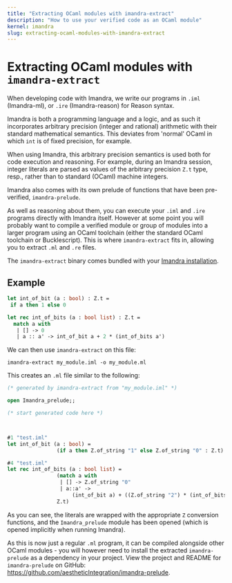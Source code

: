 ```yaml
---
title: "Extracting OCaml modules with imandra-extract"
description: "How to use your verified code as an OCaml module"
kernel: imandra
slug: extracting-ocaml-modules-with-imandra-extract
---
```


# Extracting OCaml modules with `imandra-extract`

When developing code with Imandra, we write our programs in `.iml` (Imandra-ml),
or `.ire` (Imandra-reason) for Reason syntax.

Imandra is both a programming language and a logic, and as such it incorporates
arbitrary precision (integer and rational) arithmetic with their standard
mathematical semantics. This deviates from 'normal' OCaml in which `int` is of
fixed precision, for example.

When using Imandra, this arbitrary precision semantics is used both for code
execution and reasoning. For example, during an Imandra session, integer
literals are parsed as values of the arbitrary precision `Z.t` type, resp.,
rather than to standard (OCaml) machine integers.

Imandra also comes with its own prelude of functions that have been
pre-verified, `imandra-prelude`.

As well as reasoning about them, you can execute your `.iml` and `.ire` programs
directly with Imandra itself. However at some point you will probably want to
compile a verified module or group of modules into a larger program using an
OCaml toolchain (either the standard OCaml toolchain or Bucklescript). This is
where `imandra-extract` fits in, allowing you to extract `.ml` and `.re` files.

The `imandra-extract` binary comes bundled with your [Imandra
installation](./Installation.md).

## Example

```ocaml
let int_of_bit (a : bool) : Z.t =
 if a then 1 else 0

let rec int_of_bits (a : bool list) : Z.t =
  match a with
   | [] -> 0
   | a :: a' -> int_of_bit a + 2 * (int_of_bits a')
```

We can then use `imandra-extract` on this file:

```shell
imandra-extract my_module.iml -o my_module.ml
```

This creates an `.ml` file similar to the following:

```ocaml
(* generated by imandra-extract from "my_module.iml" *)

open Imandra_prelude;;

(* start generated code here *)



#1 "test.iml"
let int_of_bit (a : bool) =
                (if a then Z.of_string "1" else Z.of_string "0" : Z.t)

#4 "test.iml"
let rec int_of_bits (a : bool list) =
                (match a with
                 | [] -> Z.of_string "0"
                 | a::a' ->
                     (int_of_bit a) + ((Z.of_string "2") * (int_of_bits a')) :
                Z.t)

```

As you can see, the literals are wrapped with the appropriate `Z` conversion
functions, and the `Imandra_prelude` module has been opened (which is opened
implicitly when running Imandra).

As this is now just a regular `.ml` program, it can be compiled alongside other
OCaml modules - you will however need to install the extracted `imandra-prelude`
as a dependency in your project. View the project and README for
`imandra-prelude` on GitHub: https://github.com/aestheticIntegration/imandra-prelude.
